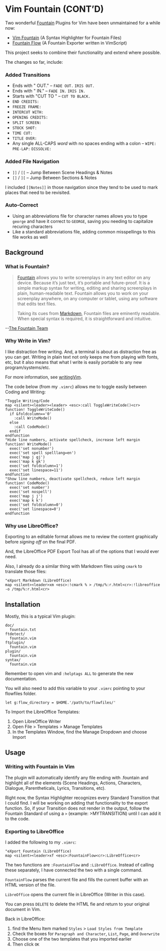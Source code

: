 # Vim Fountain (CONT’D)

Two wonderful [Fountain](https://fountain.io) Plugins for Vim have been unmaintained for a while now:
* [Vim Fountain](https://github.com/vim-scripts/fountain.vim)
  (A Syntax Highlighter for Fountain Files)
* [Fountain Flow](https://github.com/vim-scripts/fountainflow.vim)
  (A Fountain Exporter written in VimScript)

This project seeks to combine their functionality and extend where possible.

The changes so far, include:

### Added Transitions

* Ends with " OUT." – `FADE OUT.` `IRIS OUT.`
* Ends with " IN." – `FADE IN.` `IRIS IN.`
* Starts with "CUT TO " – `CUT TO BLACK.`
* `END CREDITS:`
* `FREEZE FRAME:`
* `INTERCUT WITH:`
* `OPENING CREDITS:`
* `SPLIT SCREEN:`
* `STOCK SHOT:`
* `TIME CUT:`
* `TITLE OVER:`
* Any single ALL-CAPS _word_ with no spaces ending with a colon – `WIPE:` `PRE-LAP:` `DISSOLVE:`

### Added File Navigation

* `]]` / `[[` – Jump Between Scene Headings & Notes
* `[]` / `][` – Jump Between Sections & Notes

I included `[[Notes]]` in those navigation since they tend to be used to mark places that need to be revisited.

### Auto-Correct

* Using an abbreviations file for character names allows you to type `george` and have it correct to `GEORGE`, saving you needing to capitalize recuring characters
* Like a standard abbreviations file, adding common misspellings to this file works as well

## Background

### What is Fountain?

> [Fountain](https://fountain.io/) allows you to write screenplays in any text editor on any device. Because it’s just text, it’s portable and future-proof. It is a simple markup syntax for writing, editing and sharing screenplays in plain, human-readable text. Fountain allows you to work on your screenplay anywhere, on any computer or tablet, using any software that edits text files.
> 
> Taking its cues from [Markdown](https://en.wikipedia.org/wiki/Markdown), Fountain files are eminently readable. When special syntax is required, it is straightforward and intuitive.

--[The Fountain Team](https://fountain.io/)

### Why Write in Vim?

I like distraction free writing. And, a terminal is about as distraction free as you can get. Writing in plain text not only keeps me from playing with fonts, etc, but it also means that what I write is easily portable to any new program/systems/etc.

For more information, see [writingVim](https://github.com/phantomdiorama/writingvim).

The code below (from my `.vimrc`) allows me to toggle easily between Coding and Writing:

~~~vimrc
"Toggle Writing/Code
map <silent><leader><leader> <esc>:call ToggleWriteCode()<cr>
function! ToggleWriteCode()
  if &foldcolumn=='0'
    :call WriteMode()
  else
    :call CodeMode()
  endif
endfunction
"Hide line numbers, activate spellcheck, increase left margin
function! WriteMode()
  exec('set nonumber')
  exec('set spell spelllang=en')
  exec('map j gj') 
  exec('map k gk')
  exec('set foldcolumn=1')
  exec('set linespace=11')
endfunction
"Show line numbers, deactivate spellcheck, reduce left margin
function! CodeMode()
  exec('set number')
  exec('set nospell')
  exec('map j j') 
  exec('map k k')
  exec('set foldcolumn=0')
  exec('set linespace=0')
endfunction
~~~

### Why use LibreOffice?

Exporting to an editable format allows me to review the content graphically before _signing off_ on the final PDF.

And, the LibreOffice PDF Export Tool has all of the options that I would ever need.

Also, I already do a similar thing with Markdown files using `cmark` to translate those files:

~~~vimrc
"eXport Markdown (LibreOffice)
map <silent><leader>xm <esc>:!cmark % > /tmp/%:r.html<cr>:!libreoffice -o /tmp/%:r.html<cr>
~~~

## Installation

Mostly, this is a typical Vim plugin:

~~~
doc/
  fountain.txt
ftdetect/
  fountain.vim
ftplugin/
  fountain.vim
plugin/
  fountain.vim
syntax/
  fountain.vim
~~~

Remember to open vim and `:helptags ALL` to generate the new documentation.

You will also need to add this variable to your `.vimrc` pointing to your flowfiles folder.

~~~vimrc
let g:flow_directory = $HOME.'/path/to/flowfiles/'
~~~

To Import the LibreOffice Templates:

1. Open LibreOffice Writer
2. Open File > Templates > Manage Templates
3. In the Templates Window, find the Manage Dropdown and choose Import

## Usage

### Writing with Fountain in Vim

The plugin will automatically identify any file ending with .fountain and highlight all of the elements (Scene Headings, Actions, Characters, Dialogue, Parentheticals, Lyrics, Transitions, etc).

Right now, the Syntax Highlighter recognizes every Standard Transition that I could find. I will be working on adding that functionality to the export function. So, if your Transition does not render in the output, follow the Fountain Standard of using a `>` (example: >MYTRANSITION) until I can add it to the code.

### Exporting to LibreOffice

I added the following to my `.vimrc`:

~~~vimrc
"eXport Fountain (LibreOffice)
map <silent><leader>xf <esc>:FountainFlow<cr>:LibreOffice<cr>
~~~

The two functions are `:FountainFlow` and `:LibreOffice`. Instead of calling these separately, I have connected the two with a single command.

`FountainFlow` parses the current file and fills the current buffer with an HTML version of the file.

`LibreOffice` opens the current file in LibreOffice (Writer in this case).

You can press `DELETE` to delete the HTML fie and return to your original document in Vim.

Back in LibreOffice:

1. find the Menu Item marked `Styles` > `Load Styles from Template`
1. Check the boxes for `Paragraph and Character`, `List`, `Page`, and `Overwrite`
1. Choose one of the two templates that you imported earlier
1. Then click `OK`

